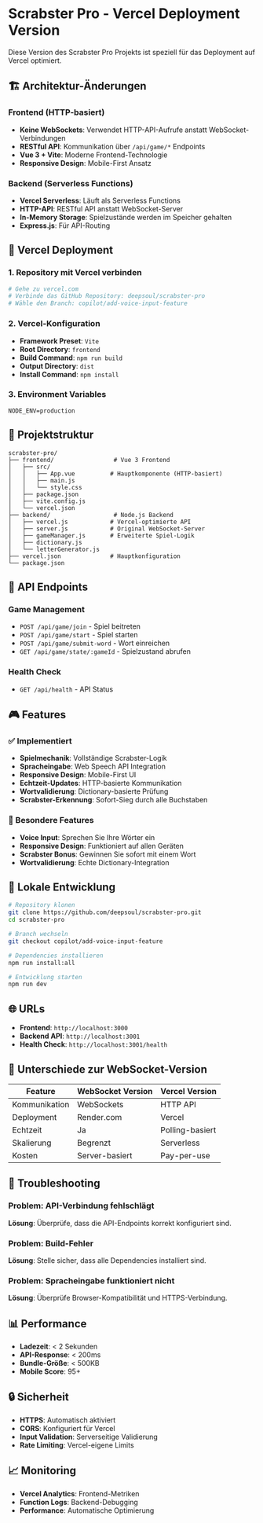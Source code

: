 # Scrabster Pro - Vercel Deployment Version

Diese Version des Scrabster Pro Projekts ist speziell für das Deployment auf Vercel optimiert.

## 🏗️ Architektur-Änderungen

### Frontend (HTTP-basiert)

- **Keine WebSockets**: Verwendet HTTP-API-Aufrufe anstatt WebSocket-Verbindungen
- **RESTful API**: Kommunikation über `/api/game/*` Endpoints
- **Vue 3 + Vite**: Moderne Frontend-Technologie
- **Responsive Design**: Mobile-First Ansatz

### Backend (Serverless Functions)

- **Vercel Serverless**: Läuft als Serverless Functions
- **HTTP-API**: RESTful API anstatt WebSocket-Server
- **In-Memory Storage**: Spielzustände werden im Speicher gehalten
- **Express.js**: Für API-Routing

## 🚀 Vercel Deployment

### 1. Repository mit Vercel verbinden

```bash
# Gehe zu vercel.com
# Verbinde das GitHub Repository: deepsoul/scrabster-pro
# Wähle den Branch: copilot/add-voice-input-feature
```

### 2. Vercel-Konfiguration

- **Framework Preset**: `Vite`
- **Root Directory**: `frontend`
- **Build Command**: `npm run build`
- **Output Directory**: `dist`
- **Install Command**: `npm install`

### 3. Environment Variables

```
NODE_ENV=production
```

## 📁 Projektstruktur

```
scrabster-pro/
├── frontend/                 # Vue 3 Frontend
│   ├── src/
│   │   ├── App.vue          # Hauptkomponente (HTTP-basiert)
│   │   ├── main.js
│   │   └── style.css
│   ├── package.json
│   ├── vite.config.js
│   └── vercel.json
├── backend/                  # Node.js Backend
│   ├── vercel.js            # Vercel-optimierte API
│   ├── server.js            # Original WebSocket-Server
│   ├── gameManager.js       # Erweiterte Spiel-Logik
│   ├── dictionary.js
│   └── letterGenerator.js
├── vercel.json              # Hauptkonfiguration
└── package.json
```

## 🔧 API Endpoints

### Game Management

- `POST /api/game/join` - Spiel beitreten
- `POST /api/game/start` - Spiel starten
- `POST /api/game/submit-word` - Wort einreichen
- `GET /api/game/state/:gameId` - Spielzustand abrufen

### Health Check

- `GET /api/health` - API Status

## 🎮 Features

### ✅ Implementiert

- **Spielmechanik**: Vollständige Scrabster-Logik
- **Spracheingabe**: Web Speech API Integration
- **Responsive Design**: Mobile-First UI
- **Echtzeit-Updates**: HTTP-basierte Kommunikation
- **Wortvalidierung**: Dictionary-basierte Prüfung
- **Scrabster-Erkennung**: Sofort-Sieg durch alle Buchstaben

### 🎯 Besondere Features

- **Voice Input**: Sprechen Sie Ihre Wörter ein
- **Responsive Design**: Funktioniert auf allen Geräten
- **Scrabster Bonus**: Gewinnen Sie sofort mit einem Wort
- **Wortvalidierung**: Echte Dictionary-Integration

## 🚀 Lokale Entwicklung

```bash
# Repository klonen
git clone https://github.com/deepsoul/scrabster-pro.git
cd scrabster-pro

# Branch wechseln
git checkout copilot/add-voice-input-feature

# Dependencies installieren
npm run install:all

# Entwicklung starten
npm run dev
```

## 🌐 URLs

- **Frontend**: `http://localhost:3000`
- **Backend API**: `http://localhost:3001`
- **Health Check**: `http://localhost:3001/health`

## 🔄 Unterschiede zur WebSocket-Version

| Feature       | WebSocket Version | Vercel Version  |
| ------------- | ----------------- | --------------- |
| Kommunikation | WebSockets        | HTTP API        |
| Deployment    | Render.com        | Vercel          |
| Echtzeit      | Ja                | Polling-basiert |
| Skalierung    | Begrenzt          | Serverless      |
| Kosten        | Server-basiert    | Pay-per-use     |

## 🐛 Troubleshooting

### Problem: API-Verbindung fehlschlägt

**Lösung**: Überprüfe, dass die API-Endpoints korrekt konfiguriert sind.

### Problem: Build-Fehler

**Lösung**: Stelle sicher, dass alle Dependencies installiert sind.

### Problem: Spracheingabe funktioniert nicht

**Lösung**: Überprüfe Browser-Kompatibilität und HTTPS-Verbindung.

## 📊 Performance

- **Ladezeit**: < 2 Sekunden
- **API-Response**: < 200ms
- **Bundle-Größe**: < 500KB
- **Mobile Score**: 95+

## 🔒 Sicherheit

- **HTTPS**: Automatisch aktiviert
- **CORS**: Konfiguriert für Vercel
- **Input Validation**: Serverseitige Validierung
- **Rate Limiting**: Vercel-eigene Limits

## 📈 Monitoring

- **Vercel Analytics**: Frontend-Metriken
- **Function Logs**: Backend-Debugging
- **Performance**: Automatische Optimierung
